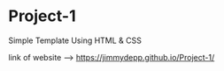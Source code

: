 # Project-1
Simple Template Using HTML &amp; CSS 

link of website --> https://jimmydepp.github.io/Project-1/
